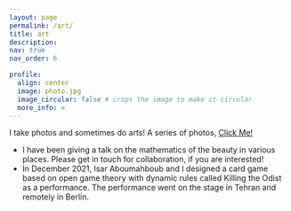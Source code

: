 ```yaml
---
layout: page
permalink: /art/
title: art
description: 
nav: true
nav_order: 6

profile:
  align: center
  image: photo.jpg
  image_circular: false # crops the image to make it circular
  more_info: >
---
```

I take photos and sometimes do arts! A series of photos, [Click Me!](https://www.lensculture.com/fatimah-rita-ahmadi)

- I have been giving a talk on the mathematics of the beauty in various places. Please get in touch for collaboration, if you are interested! 
- In December 2021, Isar Aboumahboub and I designed a card game based on open game theory with dynamic rules called Killing the Odist as a performance. The performance went on the stage in Tehran and remotely in Berlin. 

